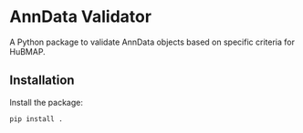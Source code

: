 # AnnData Validator

A Python package to validate AnnData objects based on specific criteria for HuBMAP.

## Installation

Install the package:
```bash
pip install .
